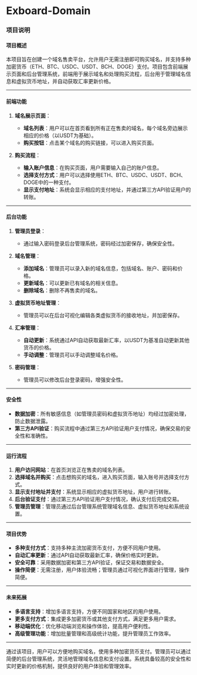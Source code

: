 # Exboard-Domain
### 项目说明

#### 项目概述

本项目旨在创建一个域名售卖平台，允许用户无需注册即可购买域名，并支持多种加密货币（ETH、BTC、USDC、USDT、BCH、DOGE）支付。项目包含前端展示页面和后台管理系统，前端用于展示域名和处理购买流程，后台用于管理域名信息和虚拟货币地址，并自动获取汇率更新价格。

---

#### 前端功能

1. **域名展示页面**：
   - **域名列表**：用户可以在首页看到所有正在售卖的域名，每个域名旁边展示相应的价格（以USDT为基础）。
   - **购买按钮**：点击某个域名的购买链接，可以进入购买页面。

2. **购买流程**：
   - **输入账户信息**：在购买页面，用户需要输入自己的账户信息。
   - **选择支付方式**：用户可以选择使用ETH、BTC、USDC、USDT、BCH、DOGE中的一种支付。
   - **显示支付地址**：系统会显示相应的支付地址，并通过第三方API验证用户的转账。

---

#### 后台功能

1. **管理员登录**：
   - 通过输入密码登录后台管理系统，密码经过加密保存，确保安全性。

2. **域名管理**：
   - **添加域名**：管理员可以录入新的域名信息，包括域名、账户、密码和价格。
   - **更新域名**：可以更新已有域名的相关信息。
   - **删除域名**：删除不再售卖的域名。

3. **虚拟货币地址管理**：
   - 管理员可以在后台可视化编辑各类虚拟货币的接收地址，并加密保存。

4. **汇率管理**：
   - **自动更新**：系统通过API自动获取最新汇率，以USDT为基准自动更新其他货币的价格。
   - **手动调整**：管理员可以手动调整域名价格。

5. **密码管理**：
   - 管理员可以修改后台登录密码，增强安全性。

---

#### 安全性

- **数据加密**：所有敏感信息（如管理员密码和虚拟货币地址）均经过加密处理，防止数据泄露。
- **第三方API验证**：购买流程中通过第三方API验证用户支付情况，确保交易的安全性和准确性。

---

#### 运行流程

1. **用户访问网站**：在首页浏览正在售卖的域名列表。
2. **选择域名并购买**：点击想购买的域名，进入购买页面，输入账号并选择支付方式。
3. **显示支付地址并支付**：系统显示相应的虚拟货币地址，用户进行转账。
4. **后台验证支付**：通过第三方API验证用户支付情况，确认支付后完成交易。
5. **管理员管理**：管理员通过后台管理系统管理域名信息、虚拟货币地址和系统设置。

---

#### 项目优势

- **多种支付方式**：支持多种主流加密货币支付，方便不同用户使用。
- **自动汇率更新**：通过API自动获取最新汇率，确保价格实时更新。
- **安全可靠**：采用数据加密和第三方API验证，保证交易和数据安全。
- **操作简便**：无需注册，用户体验流畅；管理员通过可视化界面进行管理，操作简便。

---

#### 未来拓展

- **多语言支持**：增加多语言支持，方便不同国家和地区的用户使用。
- **更多支付方式**：集成更多加密货币或其他支付方式，满足更多用户需求。
- **移动端优化**：优化移动端浏览和操作体验，提高用户便利性。
- **高级管理功能**：增加批量管理和高级统计功能，提升管理员工作效率。

---

通过该项目，用户可以方便地购买域名，使用多种加密货币支付。管理员可以通过简便的后台管理系统，灵活地管理域名信息和支付设置。系统具备较高的安全性和实时更新的价格机制，提供良好的用户体验和管理效率。
